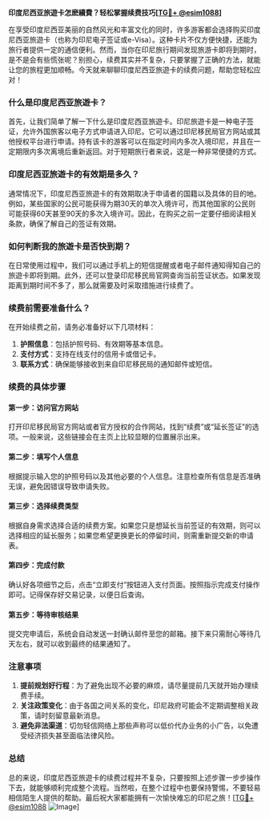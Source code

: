 **印度尼西亚旅遊卡怎麽續費？轻松掌握续费技巧[[TG💪+ @esim1088](https://t.me/s/esim1088)]**

在享受印度尼西亚美丽的自然风光和丰富文化的同时，许多游客都会选择购买印度尼西亚旅遊卡（也称为印尼电子签证或e-Visa）。这种卡片不仅方便快捷，还能为旅行者提供一定的通信便利。然而，当你在印尼旅行期间发现旅游卡即将到期时，是不是会有些慌张呢？别担心，续费其实并不复杂，只要掌握了正确的方法，就能让您的旅程更加顺畅。今天就来聊聊印度尼西亚旅遊卡的续费问题，帮助您轻松应对！

### 什么是印度尼西亚旅遊卡？

首先，让我们简单了解一下什么是印度尼西亚旅遊卡。印尼旅遊卡是一种电子签证，允许外国旅客以电子方式申请进入印尼。它可以通过印尼移民局官方网站或其他授权平台进行申请。持有该卡的游客可以在指定时间内多次入境印尼，并且在一定期限内多次离境后重新返回。对于短期旅行者来说，这是一种非常便捷的方式。

### 印度尼西亚旅遊卡的有效期是多久？

通常情况下，印度尼西亚旅遊卡的有效期取决于申请者的国籍以及具体的目的地。例如，某些国家的公民可能获得为期30天的单次入境许可，而其他国家的公民则可能获得60天甚至90天的多次入境许可。因此，在购买之前一定要仔细阅读相关条款，确保了解自己的签证有效期。

### 如何判断我的旅遊卡是否快到期？

在日常使用过程中，我们可以通过手机上的短信提醒或者电子邮件通知得知自己的旅遊卡即将到期。此外，还可以登录印尼移民局官网查询当前签证状态。如果发现距离到期时间不多了，那么就需要及时采取措施进行续费了。

### 续费前需要准备什么？

在开始续费之前，请务必准备好以下几项材料：
1. **护照信息**：包括护照号码、有效期等基本信息。
2. **支付方式**：支持在线支付的信用卡或借记卡。
3. **联系方式**：确保能够接收到来自印尼移民局的通知邮件或短信。

### 续费的具体步骤

#### 第一步：访问官方网站
打开印尼移民局官方网站或者官方授权的合作网站，找到“续费”或“延长签证”的选项。一般来说，这些链接会在主页上比较显眼的位置展示出来。

#### 第二步：填写个人信息
根据提示输入您的护照号码以及其他必要的个人信息。注意检查所有信息是否准确无误，避免因错误导致申请失败。

#### 第三步：选择续费类型
根据自身需求选择合适的续费方案。如果您只是想延长当前签证的有效期，则可以选择相应的延长服务；如果您希望更换更长的停留时间，则需重新提交新的申请表。

#### 第四步：完成付款
确认好各项细节之后，点击“立即支付”按钮进入支付页面。按照指示完成支付操作即可。记得保存好交易记录，以便日后查询。

#### 第五步：等待审核结果
提交完申请后，系统会自动发送一封确认邮件至您的邮箱。接下来只需耐心等待几天左右，就可以收到最终的结果通知了。

### 注意事项

1. **提前规划好行程**：为了避免出现不必要的麻烦，请尽量提前几天就开始办理续费手续。
2. **关注政策变化**：由于各国之间关系的变化，印尼政府可能会不定期调整相关政策，请时刻留意最新消息。
3. **避免非法渠道**：切勿轻信网络上那些声称可以低价代办业务的小广告，以免遭受经济损失甚至面临法律风险。

### 总结

总的来说，印度尼西亚旅遊卡的续费过程并不复杂，只要按照上述步骤一步步操作下去，就能够顺利完成整个流程。当然啦，在整个过程中也要保持警惕，不要轻易相信陌生人提供的帮助。最后祝大家都能拥有一次愉快难忘的印尼之旅！[[TG💪+ @esim1088](https://t.me/s/esim1088) ![Image](https://i.postimg.cc/4NQfJmqS/Snipaste-2025-05-13-00-14-12.png)]